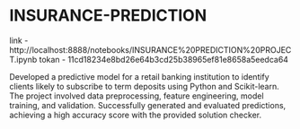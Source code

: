 # INSURANCE-PREDICTION
link - http://localhost:8888/notebooks/INSURANCE%20PREDICTION%20PROJECT.ipynb
tokan - 11cd18234e8bd26e64b3cd25b38965ef81e8658a5eedca64

Developed a predictive model for a retail banking institution to identify clients likely to subscribe to term deposits using Python and Scikit-learn. The project involved data preprocessing, feature engineering, model training, and validation. Successfully generated and evaluated predictions, achieving a high accuracy score with the provided solution checker.
